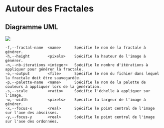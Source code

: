 # Autour des Fractales

## Diagramme UML

![](http://www.plantuml.com/plantuml/svg/nLfVRzms4d_Nfo1mBzfO2zoz1crHUy_kkK2Jm0xIv8e-qDBiBWj9t9AKOoUNxtxaY5fgk9IiSth8IrQSFpE_8OT33fqVjU7AT4sTYTQ0sl8IsFL6DeSQ7jZdxEmplzD6yT9ysO6v0Lw_iUBvAc9SDtmdMguUJxdsWn9Qs743b5RAze_kbCohAZ-2aMOFYh1rvx_cX9gkDk9GF-RNvTCobUpkQc3tlEw0I5JYNbHmOkDBbfKrrvgzgNdhCRnLlDKrDqAs_uHIAcwaiZF9pXZNNYHNycF1IbbtJRkodAVKSpi_sl3MGC4ELhHW7qLbzWNRWzZjJHh7lwLibWEWUi_mVENcYTVQULfRTdrmloYD19HtNxhaDTmQ9ThTSUW-jhBizFl0mF67QFm-SF2hTmglU8Csshjhz76mD6EG93jpwCoLw9qWLfka6XJAkQzDBSxLhckWDJhl_VtsE-Dgft5gEirtaEFdNIVgoWVQKpvhmuqelx26YpPM_f8bbeLzJiqBNOASJlByqkt0_Eh4ys7qBzJAqVzeKrCCLZHaTzeubI5k29qu7EZi972QYyyDg3VhwWrSkDK0D9TCj8EqqM-WjNXgcXJsinTkPMD_Y3dqQisPlNSR5W6fFJHqTwIz6NdAnsw3HEyxznW2tGAnn96jLxB9BQpvcV13R_KuThg15_HQK5XGyXKpUplTTW9VNpwKS734CAiXExAr0bvdQp7KzImxyzpSHiSSjs3kwoYn2XBsCpeiKaU4FnZ2SK0EWMJfdoduqsL-ghXFbFGp8_jjx53ikTvlP8M8uC-Erpf_VVS7b6QGjfD7DfbLvGPs0cuxOQ3Fz0eikn4jgBVsrt7kUJiAmN7XtDaGqAaLUya6LhI33U3--UxoXtW3inOUJEvKBoE6ZU3LmBkJiWO-Md04wStwVIICpvLV-8DLiTwjGIgOXoYPTeo2qLWmCuWbpCC454iEq4FK1DyllAsWlbFIz0WR_d0zc0u88z5yB5Mmic2VLb-v5bPR33DW6M4v1eaV8k0_TxNWSvY3r5V1NIs45gUItGofL4fRkXn5Tz5jjw2Wmh9fzQCqzGSaScFhKH4ZZFJvWhLCF40zSpOn3MOZQwd6ClWhrOaeluTptTVS4D9vnG-66-ZK4RPLYz166AUHFObd0WLQwpF6AjeVh-fKUa_2eIjOuiYyaH-F83V8EGun91m5O1uBNJaynvn_L7j_DF2X_wg4kmgMa6FnU-dbn_XH7_4_k7yUdHOIyuVYSRNCBYE6oSaKLWb1df9pNyoVuugaiDXrAfcyj-z-IbvqplqmQ8OvM3ESSsUCYjbPOOz3NeHeU-ODb1RgheQf6sE0Ox-f3h4ySsT7fGrN7h6LDn2iRQIXXf1_gW-g750g_YWnNGCh1eCYY7bcEdlrS6L4uriakaL3Ta0Q1FDUnfiVfla4CZPPMwcQsvBNn4teICvcP8EdeXV__XznH6b_Dz9m4pjKI5piqSj___TbBab3IVmQpu7tPFHXEP9WeHZfp-9oUrPgl1p5ESohglzGqCXxNBRqvMeZknewfUCDEbpnSzS7scj7mTo7FrRjSURtOQXNlVZFl6izdESPk97wg_GlR3J_gu5un_WvmJKY9J8Yvubfz4x3MfsgtKoOkvcr5mB2jk4O50v2O7hEyxi9p-_-xvul9ZnV_5MUPrg7pPvB8_xivdi8x3N3TJN4GcriX2gxcekXp1yKD08K7dtnfTzwczJE-zEIwFlBVXlVzYjGISZU14LEhx2JSLo1s45xnxlcEN44xMyS1scvpYPu-MH2Q3TCm2tO61DjkKAZ5M7w2Hy7Qg7dsnL7lS3s_VKXxYtOjcjB9sgT98s6VkNJg5KiCGJYgvZn8NiVOKsMjt7pgnB0XlRnhvw6O9dCXSy_ZE5RpaQYd7ttd_Lw_Ll5zHwgtyavbMN7fzxr-WKxrQLyeaevuV0a378iKmxcDo6HjxiiyplWnNfD6Enb_1uuTC0sq11dCdipkX6NQAI8Y6bO4iJpQQ5ScKtdQTheGc6IVyjc95XRFYrKBLtj4DjKnKEiMFLcjN7fmqfd0vSYct0o4t_oACmcx2nMd_SM7LZptfQhamqU5CbMN2YBk_CfuTExKq83LoyMz5kszvL5ppEeGJV-YJxYIDYzMIxwRhdeHPRvffJ47xUdCqAXCShe6AEDtnTU7jjXdKK-qFPi-pQhGHlLvIgqqPmFc0QJqI6AnkyPlh3JO-dq_ITbYZn5PCVwzy8QEZNG5zoUclQ9j8m-SbfR_ViSgWj7mqerMzwiR5_JGfqQkI7g6PqD6XTN2YWUOeXkdVHMeW-w8OOGH1fVAEkXdiq8FMaF3q1YAiMFEryVEcZxa91yAsFXyOXq2Pgyo8siOEE6Hl1MviqKFfUzgS9nWgsLzV8t9hjx9TILAFS2_vHeIL1Q2bosRy50_gjo6jP23SWi5O2wage1VS4ruHUC-al-xOu-VsoT8UKZYOpDWaSiMt3Qj_SxWZ9mV5GHzwoF8KoVrSTBvUa626leRjEUavAZQJCI9jkNxX6NjNZH3JAHJzpQiznFWPl4WI91XXG6Jyp6VsSd0ga_XMSf8chD_8-GfOhqVtB4mDB8OhjXKKOCEn6TXcpAK-86E_mdacmsh7dL7w6jkgR-Bm00)

```
-f,--fractal-name  <name>      Spécifie le nom de la fractale à générer.
-h,--height        <pixels>    Spécifie la hauteur de l'image à générer.
-n,--nb-iterations <integer>   Spécifie le nombre d'itérations à appliquer pour générer la fractale.
-o,--output        <file>      Spécifie le nom du fichier dans lequel la fractale doit être sauvegardée.
-p,--palette-name  <name>      Spécifie le nom de la palette de couleurs à appliquer lors de la génération.
-s,--scale         <ratio>     Spécifie l'échelle à appliquer sur l'image.
-w,--width         <pixels>    Spécifie la largeur de l'image à générer.
-x,--focus-x       <real>      Spécifie le point central de l'image sur l'axe des abscisses.
-y,--focus-y       <real>      Spécifie le point central de l'image sur l'axe des ordonnées.
```

